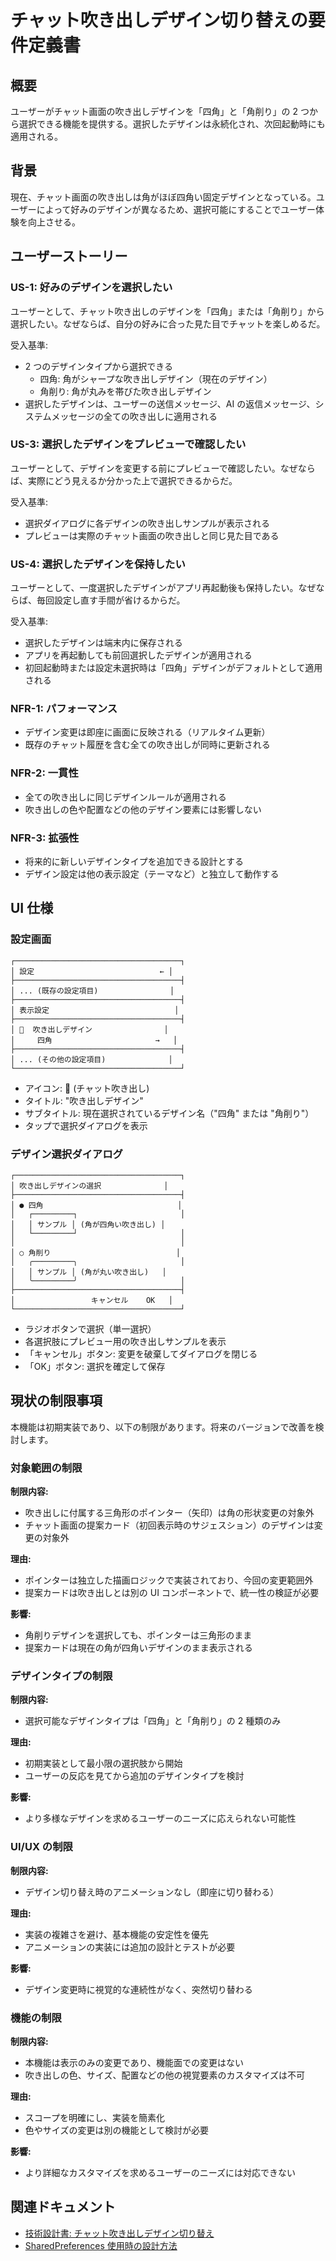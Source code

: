# チャット吹き出しデザイン切り替えの要件定義書

## 概要

ユーザーがチャット画面の吹き出しデザインを「四角」と「角削り」の 2 つから選択できる機能を提供する。選択したデザインは永続化され、次回起動時にも適用される。

## 背景

現在、チャット画面の吹き出しは角がほぼ四角い固定デザインとなっている。ユーザーによって好みのデザインが異なるため、選択可能にすることでユーザー体験を向上させる。

## ユーザーストーリー

### US-1: 好みのデザインを選択したい

ユーザーとして、チャット吹き出しのデザインを「四角」または「角削り」から選択したい。なぜならば、自分の好みに合った見た目でチャットを楽しめるだ。

受入基準:

- 2 つのデザインタイプから選択できる
  - 四角: 角がシャープな吹き出しデザイン（現在のデザイン）
  - 角削り: 角が丸みを帯びた吹き出しデザイン
- 選択したデザインは、ユーザーの送信メッセージ、AI の返信メッセージ、システムメッセージの全ての吹き出しに適用される

### US-3: 選択したデザインをプレビューで確認したい

ユーザーとして、デザインを変更する前にプレビューで確認したい。なぜならば、実際にどう見えるか分かった上で選択できるからだ。

受入基準:

- 選択ダイアログに各デザインの吹き出しサンプルが表示される
- プレビューは実際のチャット画面の吹き出しと同じ見た目である

### US-4: 選択したデザインを保持したい

ユーザーとして、一度選択したデザインがアプリ再起動後も保持したい。なぜならば、毎回設定し直す手間が省けるからだ。

受入基準:

- 選択したデザインは端末内に保存される
- アプリを再起動しても前回選択したデザインが適用される
- 初回起動時または設定未選択時は「四角」デザインがデフォルトとして適用される

### NFR-1: パフォーマンス

- デザイン変更は即座に画面に反映される（リアルタイム更新）
- 既存のチャット履歴を含む全ての吹き出しが同時に更新される

### NFR-2: 一貫性

- 全ての吹き出しに同じデザインルールが適用される
- 吹き出しの色や配置などの他のデザイン要素には影響しない

### NFR-3: 拡張性

- 将来的に新しいデザインタイプを追加できる設計とする
- デザイン設定は他の表示設定（テーマなど）と独立して動作する

## UI 仕様

### 設定画面

```
┌─────────────────────────────────────┐
│ 設定                            ← │
├─────────────────────────────────────┤
│ ... (既存の設定項目)                │
├─────────────────────────────────────┤
│ 表示設定                            │
├─────────────────────────────────────┤
│ 💬  吹き出しデザイン                │
│     四角                       →   │
├─────────────────────────────────────┤
│ ... (その他の設定項目)              │
└─────────────────────────────────────┘
```

- アイコン: 💬 (チャット吹き出し)
- タイトル: "吹き出しデザイン"
- サブタイトル: 現在選択されているデザイン名（"四角" または "角削り"）
- タップで選択ダイアログを表示

### デザイン選択ダイアログ

```
┌─────────────────────────────────────┐
│ 吹き出しデザインの選択              │
├─────────────────────────────────────┤
│ ● 四角                              │
│   ┌─────────┐                       │
│   │ サンプル │ (角が四角い吹き出し) │
│   └─────────┘                       │
│                                     │
│ ○ 角削り                            │
│   ╭─────────╮                       │
│   │ サンプル │ (角が丸い吹き出し)   │
│   ╰─────────╯                       │
├─────────────────────────────────────┤
│                 キャンセル    OK   │
└─────────────────────────────────────┘
```

- ラジオボタンで選択（単一選択）
- 各選択肢にプレビュー用の吹き出しサンプルを表示
- 「キャンセル」ボタン: 変更を破棄してダイアログを閉じる
- 「OK」ボタン: 選択を確定して保存

## 現状の制限事項

本機能は初期実装であり、以下の制限があります。将来のバージョンで改善を検討します。

### 対象範囲の制限

**制限内容:**

- 吹き出しに付属する三角形のポインター（矢印）は角の形状変更の対象外
- チャット画面の提案カード（初回表示時のサジェスション）のデザインは変更の対象外

**理由:**

- ポインターは独立した描画ロジックで実装されており、今回の変更範囲外
- 提案カードは吹き出しとは別の UI コンポーネントで、統一性の検証が必要

**影響:**

- 角削りデザインを選択しても、ポインターは三角形のまま
- 提案カードは現在の角が四角いデザインのまま表示される

### デザインタイプの制限

**制限内容:**

- 選択可能なデザインタイプは「四角」と「角削り」の 2 種類のみ

**理由:**

- 初期実装として最小限の選択肢から開始
- ユーザーの反応を見てから追加のデザインタイプを検討

**影響:**

- より多様なデザインを求めるユーザーのニーズに応えられない可能性

### UI/UX の制限

**制限内容:**

- デザイン切り替え時のアニメーションなし（即座に切り替わる）

**理由:**

- 実装の複雑さを避け、基本機能の安定性を優先
- アニメーションの実装には追加の設計とテストが必要

**影響:**

- デザイン変更時に視覚的な連続性がなく、突然切り替わる

### 機能の制限

**制限内容:**

- 本機能は表示のみの変更であり、機能面での変更はない
- 吹き出しの色、サイズ、配置などの他の視覚要素のカスタマイズは不可

**理由:**

- スコープを明確にし、実装を簡素化
- 色やサイズの変更は別の機能として検討が必要

**影響:**

- より詳細なカスタマイズを求めるユーザーのニーズには対応できない

## 関連ドキュメント

- [技術設計書: チャット吹き出しデザイン切り替え](../design/switch-design-feature.md)
- [SharedPreferences 使用時の設計方法](../how-to-design-when-using-shared-preferences.md)
